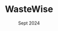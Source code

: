 ---
title: "WasteWise"
description: "FAISS based waste-sorting app"
date: "Sept 2024"
repoURL: "https://github.com/teddymalhan/wastewise"
---